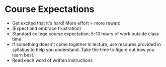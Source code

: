 # Course Expectations

- Get excited that it's hard! More effort = more reward
- (Expect and embrace frustration)
- Standard college course expectation: 5-10 hours of work outside class time
- If something doesn't come together in lecture, use resoures provided in syllabus to help you understand. Take the time to figure out how you learn best. 
- Read each word of written instructions